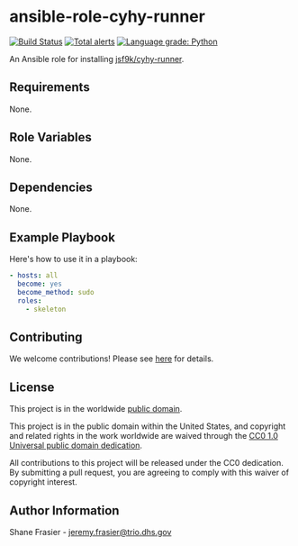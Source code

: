 # ansible-role-cyhy-runner #

[![Build Status](https://travis-ci.com/cisagov/ansible-role-cyhy-runner.svg?branch=develop)](https://travis-ci.com/cisagov/ansible-role-cyhy-runner)
[![Total alerts](https://img.shields.io/lgtm/alerts/g/cisagov/ansible-role-cyhy-runner.svg?logo=lgtm&logoWidth=18)](https://lgtm.com/projects/g/cisagov/ansible-role-cyhy-runner/alerts/)
[![Language grade: Python](https://img.shields.io/lgtm/grade/python/g/cisagov/ansible-role-cyhy-runner.svg?logo=lgtm&logoWidth=18)](https://lgtm.com/projects/g/cisagov/ansible-role-cyhy-runner/context:python)

An Ansible role for installing
[jsf9k/cyhy-runner](https://github.com/jsf9k/cyhy-runner).

## Requirements ##

None.

## Role Variables ##

None.

## Dependencies ##

None.

## Example Playbook ##

Here's how to use it in a playbook:

```yaml
- hosts: all
  become: yes
  become_method: sudo
  roles:
    - skeleton
```

## Contributing ##

We welcome contributions!  Please see [here](CONTRIBUTING.md) for
details.

## License ##

This project is in the worldwide [public domain](LICENSE.md).

This project is in the public domain within the United States, and
copyright and related rights in the work worldwide are waived through
the [CC0 1.0 Universal public domain
dedication](https://creativecommons.org/publicdomain/zero/1.0/).

All contributions to this project will be released under the CC0
dedication. By submitting a pull request, you are agreeing to comply
with this waiver of copyright interest.

## Author Information ##

Shane Frasier - <jeremy.frasier@trio.dhs.gov>
